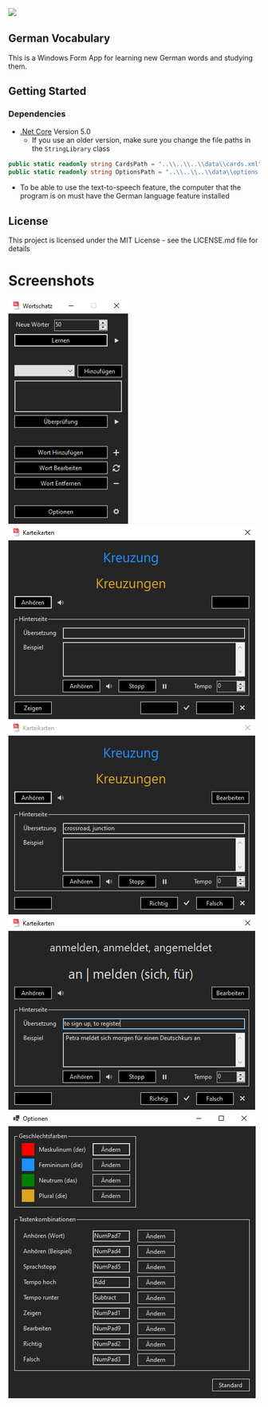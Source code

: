 <img src="https://img.shields.io/badge/Win%20Form-0078D4?style=for-the-badge&logo=windows&logoColor=white" />

## German Vocabulary
This is a Windows Form App for learning new German words and studying them.

## Getting Started
### Dependencies
- [.Net Core](https://dotnet.microsoft.com/en-us/download/dotnet/5.0) Version 5.0
  - If you use an older version, make sure you change the file paths in the `StringLibrary` class
```csharp
public static readonly string CardsPath = "..\\..\\..\\data\\cards.xml";
public static readonly string OptionsPath = "..\\..\\..\\data\\options.txt";
```

- To be able to use the text-to-speech feature, the computer that the program is on must have the German language feature installed

## License
This project is licensed under the MIT License - see the LICENSE.md file for details

# Screenshots
![01](https://raw.githubusercontent.com/cemalaydeniz/vocabulary/main/Screenshots/01.png)\
![02](https://raw.githubusercontent.com/cemalaydeniz/vocabulary/main/Screenshots/02.png)\
![03](https://raw.githubusercontent.com/cemalaydeniz/vocabulary/main/Screenshots/03.png)\
![04](https://raw.githubusercontent.com/cemalaydeniz/vocabulary/main/Screenshots/04.png)\
![05](https://raw.githubusercontent.com/cemalaydeniz/vocabulary/main/Screenshots/05.png)
